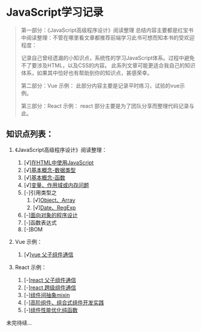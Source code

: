 # JavaScript学习记录

> 第一部分：《JavaScript高级程序设计》阅读整理
> 总结内容主要都是红宝书中阅读整理：不管在哪里看文章都推荐前端学习此书可想而知本书的受欢迎程度：
>
> 记录自己曾经遗漏的小知识点，系统性的学习JavaScript体系。过程中避免不了要涉及HTML，以及CSS的内容。
此系列文章可能更适合我自己的知识体系，如果其中恰好也有帮助到你的知识点，甚感荣幸。
>
>
> 第二部分：Vue 示例：
> 此部分内容主要是记录平时练习，试验的vue示例。
> 
> 第三部分：React 示例：
> react 部分主要是为了团队分享而整理代码记录与此。
> 


## 知识点列表：

1. 《JavaScript高级程序设计》阅读整理：
    1. [√][在HTML中使用JavaScript](./article/001-use-javascript-in-html.md)
    2. [√][基本概念-数据类型](./article/002-basic-data-type.md)
    3. [√][基本概念-函数](./article/003-basic-function.md)
    4. [√][变量、作用域或内存问题](./article/004-variables-scope.md)
    5. [-]引用类型之
        1. [√][Object、Array](./article/005-reference-object-array.md)
        2. [√][Date、RegExp](./article/005-reference-date-regexp.md)
    6. [-][面向对象的程序设计](./article/006-object-oriented.md)
    7. [-]函数表达式
    8. [-]BOM

2. Vue 示例：
    1. [√][vue 父子组件通信](./vueExample/dist/index.html)
    
3. React 示例：
    1. [-][react 父子组件通信](./reactExample/index.html)
    2. [-][react 跨级组件通信](./reactExample/index.html)
    3. [-][组件间抽象mixin](./reactExample/index.html)
    4. [-][高阶组件、组合式组件开发实践](./reactExample/index.html)
    5. [-][组件性能优化纯函数](./reactExample/index.html)

未完待续...
